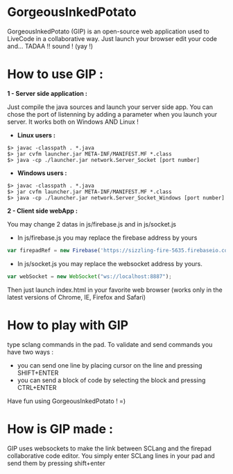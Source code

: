 # GorgeousInkedPotato

  GorgeousInkedPotato (GIP) is an open-source web application used to LiveCode in a collaborative way.
  Just launch your browser edit your code and... TADAA !! sound ! (yay !)

# How to use GIP :

__1 - Server side application :__

Just compile the java sources and launch your server side app.
You can chose the port of listenning by adding a parameter when you launch your server.
It works both on Windows AND Linux !

* __Linux users :__
```
$> javac -classpath . *.java
$> jar cvfm launcher.jar META-INF/MANIFEST.MF *.class
$> java -cp ./launcher.jar network.Server_Socket [port number]
```

* __Windows users :__
```
$> javac -classpath . *.java
$> jar cvfm launcher.jar META-INF/MANIFEST.MF *.class
$> java -cp ./launcher.jar network.Server_Socket_Windows [port number]
```

__2 - Client side webApp :__

You may change 2 datas in js/firebase.js and in js/socket.js

* In js/firebase.js you may replace the firebase address by yours
```javascript
var firepadRef = new Firebase('https://sizzling-fire-5635.firebaseio.com/');
```
* In js/socket.js you may replace the websocket address by yours.
```javascript
var webSocket = new WebSocket("ws://localhost:8887");
```

Then just launch index.html in your favorite web browser (works only in the latest versions of Chrome, IE, Firefox and Safari)

# How to play with GIP

type sclang commands in the pad. To validate and send commands you have two ways :
* you can send one line by placing cursor on the line and pressing SHIFT+ENTER
* you can send a block of code by selecting the block and pressing CTRL+ENTER

Have fun using GorgeousInkedPotato ! =)

# How is GIP made :

GIP uses websockets to make the link between SCLang and the firepad collaborative code editor.
You simply enter SCLang lines in your pad and send them by pressing shift+enter
